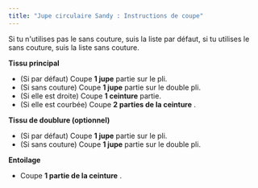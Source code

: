 ```yaml
---
title: "Jupe circulaire Sandy : Instructions de coupe"
---
```


<Note>

Si tu n'utilises pas le sans couture, suis la liste par défaut, si tu utilises le sans couture, suis la liste sans couture.

</Note>

**Tissu principal**

- (Si par défaut) Coupe **1 jupe** partie sur le pli.
- (Si sans couture) Coupe **1 jupe** partie sur le double pli.
- (Si elle est droite) Coupe **1 ceinture** partie.
- (Si elle est courbée) Coupe **2 parties de la ceinture** .

**Tissu de doublure (optionnel)**

- (Si par défaut) Coupe **1 jupe** partie sur le pli.
- (Si sans couture) Coupe **1 jupe** partie sur le double pli.

**Entoilage**

- Coupe **1 partie de la ceinture** .
